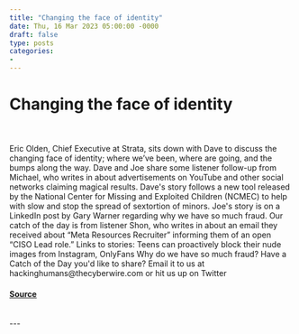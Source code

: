 ```yaml
---
title: "Changing the face of identity"
date: Thu, 16 Mar 2023 05:00:00 -0000
draft: false
type: posts
categories: 
- 
---
```

# Changing the face of identity

<br/>

<br/>
Eric Olden, Chief Executive at Strata, sits down with Dave to discuss the changing face of identity; where we’ve been, where are going, and the bumps along the way. Dave and Joe share some listener follow-up from Michael, who writes in about advertisements on YouTube and other social networks claiming magical results. Dave's story follows a new tool released by the National Center for Missing and Exploited Children (NCMEC) to help with slow and stop the spread of sextortion of minors. Joe's story is on a LinkedIn post by Gary Warner regarding why we have so much fraud. Our catch of the day is from listener Shon, who writes in about an email they received about “Meta Resources Recruiter” informing them of an open “CISO Lead role.” Links to stories: Teens can proactively block their nude images from Instagram, OnlyFans Why do we have so much fraud? Have a Catch of the Day you'd like to share? Email it to us at hackinghumans@thecyberwire.com or hit us up on Twitter

#### [Source](https://thecyberwire.com/podcasts/hacking-humans/235/notes)

<br/>
---
